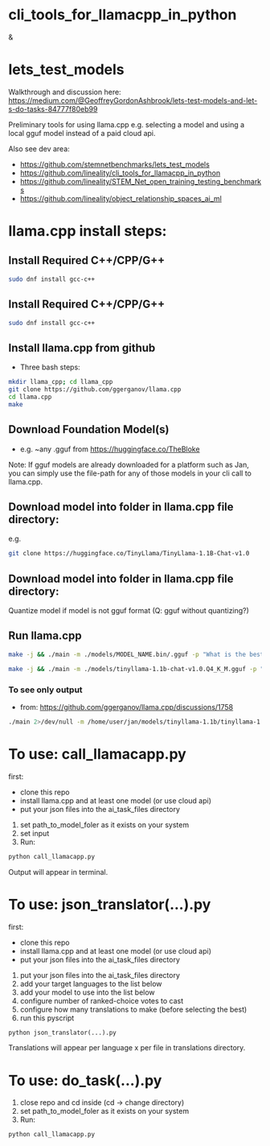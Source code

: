 # cli_tools_for_llamacpp_in_python
&
# lets_test_models

Walkthrough and discussion here:
https://medium.com/@GeoffreyGordonAshbrook/lets-test-models-and-let-s-do-tasks-84777f80eb99

Preliminary tools for using llama.cpp e.g. selecting a model and using
a local gguf model instead of a paid cloud api.

Also see dev area: 
- https://github.com/stemnetbenchmarks/lets_test_models 
- https://github.com/lineality/cli_tools_for_llamacpp_in_python  
- https://github.com/lineality/STEM_Net_open_training_testing_benchmarks
- https://github.com/lineality/object_relationship_spaces_ai_ml

# llama.cpp install steps:

## Install Required C++/CPP/G++
```bash
sudo dnf install gcc-c++
```

## Install Required C++/CPP/G++
```bash
sudo dnf install gcc-c++
```

## Install llama.cpp from github
- Three bash steps:
```bash
mkdir llama_cpp; cd llama_cpp
git clone https://github.com/ggerganov/llama.cpp
cd llama.cpp
make
```


## Download Foundation Model(s)
- e.g. ~any .gguf from https://huggingface.co/TheBloke 


Note: If gguf models are already downloaded for a platform such as Jan, you can simply use the file-path for any of those models in your cli call to llama.cpp.

## Download model into folder in llama.cpp file directory:
e.g.
```bash
git clone https://huggingface.co/TinyLlama/TinyLlama-1.1B-Chat-v1.0
```
## Download model into folder in llama.cpp file directory:
Quantize model if model is not gguf format
(Q: gguf without quantizing?)

## Run llama.cpp

```bash
make -j && ./main -m ./models/MODEL_NAME.bin/.gguf -p "What is the best gift for my wife?" -n 512
```

```bash
make -j && ./main -m ./models/tinyllama-1.1b-chat-v1.0.Q4_K_M.gguf -p "What is a horseshoe crab?" -n 512
```

### To see only output
- from: https://github.com/ggerganov/llama.cpp/discussions/1758 

```bash
./main 2>/dev/null -m /home/user/jan/models/tinyllama-1.1b/tinyllama-1.1b-chat-v1.0.Q4_K_M.gguf -p "What is a horseshoe crab?"
```


# To use: call_llamacapp.py
first:
- clone this repo
- install llama.cpp and at least one model (or use cloud api)
- put your json files into the ai_task_files directory

1. set path_to_model_foler as it exists on your system
2. set input
3. Run:
```python
python call_llamacapp.py
```
Output will appear in terminal.


# To use: json_translator(...).py
first:
- clone this repo
- install llama.cpp and at least one model (or use cloud api)
- put your json files into the ai_task_files directory

1. put your json files into the ai_task_files directory
2. add your target languages to the list below
3. add your model to use into the list below
4. configure number of ranked-choice votes to cast
5. configure how many translations to make (before selecting the best)
6. run this pyscript
```python
python json_translator(...).py
```
Translations will appear per language x per file in translations directory.


# To use: do_task(...).py
1. close repo and cd inside (cd -> change directory)
2. set path_to_model_foler as it exists on your system
3. Run:
```python
python call_llamacapp.py
```

